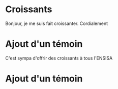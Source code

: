 # Croissants
Bonjour, je me suis fait croissanter. Cordialement

# Ajout d'un témoin
C'est sympa d'offrir des croissants à tous l'ENSISA

# Ajout d'un témoin

